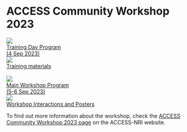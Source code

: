 # ACCESS Community Workshop 2023

<div class="card-container workshop-page">
    <a href="https://www.access-nri.org.au/access-training-day-program/" class="horizontal-card" target="_blank">
        <div class="card-image-container">
            <img src="/assets/ACCESS_icon_case_studies.png" class="img-contain"></img> 
        </div>
        <div class="card-text-container">
            <span class="bold" >Training Day Program<br>(4 Sep 2023)</span>
        </div>
    </a>
    <a href="/community_resources/workshops_events_archive/access_workshop_2023/training_materials" class="horizontal-card">
        <div class="card-image-container">
            <img src="/assets/ACCESS_icon_training.png" class="img-contain"></img> 
        </div>
        <div class="card-text-container">
            <span class="bold" >Training materials</span>
        </div>
    </a>
</div>
<br>
<div class="card-container workshop-page">
    <a href="https://www.access-nri.org.au/access-workshop-2023-program/" class="horizontal-card" target="_blank">
        <div class="card-image-container">
            <img src="/assets/ACCESS_icon_publications.png" class="img-contain"></img> 
        </div>
        <div class="card-text-container">
            <span class="bold" >Main Workshop Program<br>(5-6 Sep 2023)</span>
        </div>
    </a>
    <a href="https://forum.access-hive.org.au/c/access-workshop-2023/61/none" class="horizontal-card" target="_blank">
        <div class="card-image-container">
            <img src="/assets/access_hive_forum_icon.png" class="img-contain" style="padding: 0;"></img> 
        </div>
        <div class="card-text-container">
            <span class="bold" >Workshop Interactions and Posters</span>
        </div>
    </a>
</div>

To find out more information about the workshop, check the [ACCESS Community Workshop 2023 page](https://www.access-nri.org.au/access-community-workshop-2023) on the ACCESS-NRI website.